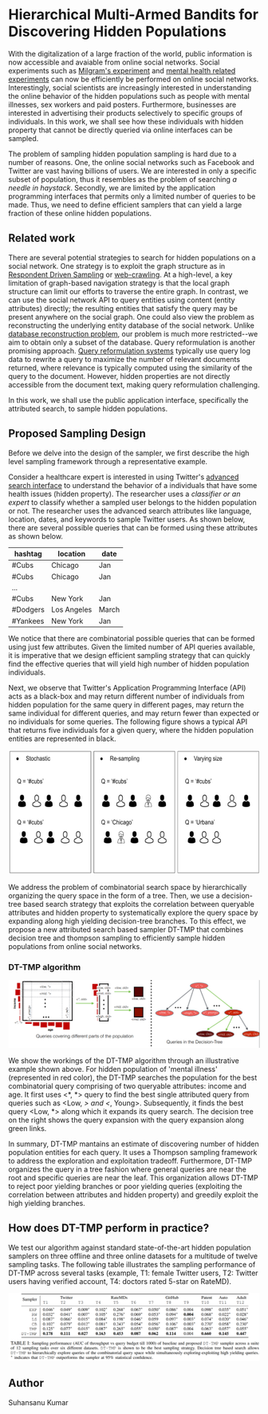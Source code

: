 # Hierarchical Multi-Armed Bandits for Discovering Hidden Populations

With the digitalization of a large fraction of the world, public information is now accessible and avaiable from online social networks. Social experiments such as [Milgram's experiment](https://en.wikipedia.org/wiki/Milgram_experiment) and [mental health related experiments](https://www.aaai.org/ocs/index.php/ICWSM/ICWSM13/paper/viewFile/6124/6351) can now be efficiently be performed on online social networks. Interestingly, social scientists are increasingly interested in understanding the online behavior of the hidden populations such as people with mental illnesses, sex workers and paid posters. Furthermore, businesses are interested in advertising their products selectively to specific groups of individuals. In this work, we shall see how these individuals with hidden property that cannot be directly queried via online interfaces can be sampled. 

The problem of sampling hidden population sampling is hard due to a number of reasons. One, the online social networks such as Facebook and Twitter are vast having billions of users. We are interested in only a specific subset of population, thus it resembles as the problem of searching *a needle in haystack*. Secondly, we are limited by the application programming interfaces that permits only a limited number of queries to be made. Thus, we need to define efficient samplers that can yield a large fraction of these online hidden populations. 



## Related work

There are several potential strategies to search for hidden populations on a social network. One strategy is to exploit
the graph structure as in [Respondent Driven Sampling](http://www.respondentdrivensampling.org/reports/RDS1.pdf) or [web-crawling](https://www.sciencedirect.com/science/article/pii/S1389128699000523). At a high-level, a key limitation of graph-based navigation strategy is that the local graph structure can limit our efforts to traverse the entire graph. In
contrast, we can use the social network API to query entities using content (entity attributes) directly; the resulting entities that satisfy the query may be present anywhere on the social graph. One could also view the problem as reconstructing the underlying entity database of the social network. Unlike [database reconstruction problem](https://arxiv.org/abs/1208.0075), our problem is much more restricted--we aim to obtain only a subset of the database. Query reformulation is another promising approach. [Query reformulation systems](https://www.sciencedirect.com/science/article/pii/S030645730500066X) typically use query log data to rewrite a query to maximize the number of relevant documents returned, where relevance is typically computed using the similarity of the query to the document. However, hidden properties are not directly accessible from the document text, making query reformulation challenging.

In this work, we shall use the public application interface, specifically the attributed search, to sample hidden populations. 

## Proposed Sampling Design 

Before we delve into the design of the sampler, we first describe the high level sampling framework through a representative example. 

Consider a healthcare expert is interested in using Twitter's [advanced search interface](https://twitter.com/search-advanced?lang=en) to understand the behavior of a individuals that have some health issues (hidden property). The researcher uses a *classifier or an expert* to classify whether a sampled user belongs to the hidden population or not. The researcher uses the advanced search attributes like language, location, dates, and keywords to sample Twitter users. As shown below, there are several possible queries that can be formed using these attributes as shown below. 

| hashtag | location  | date | 
| ------- | --------- | ---- |
| #Cubs   | Chicago   |  Jan |
| #Cubs   | Chicago   |  Jan |
|...|
|#Cubs    | New York  | Jan  |
|#Dodgers | Los Angeles| March|
|#Yankees | New York   | Jan  |

We notice that there are combinatorial possible queries that can be formed using just few attributes. Given the limited number of API queries available, it is imperative that we design efficient sampling strategy that can quickly find the effective queries that will yield high number of hidden population individuals. 

Next, we observe that Twitter's Application Programming Interface (API) acts as a black-box and may return different number of individuals from hidden population for the same query in different pages, may return the same individual for different queries, and may return fewer than expected or no individuals for some queries. The following figure shows a typical API that returns five individuals for a given query, where the hidden population entities are represented in black.

<img src="/img/blackbox_results.png" width="600" height="250">


We address the problem of combinatorial search space by hierarchically organizing the query space in the form of a tree. Then, we use a decision-tree based search strategy that exploits the correlation between queryable attributes and hidden property to systematically explore the query space by expanding along high yielding decision-tree branches. To this effect, we propose a new attributed search based sampler DT-TMP that combines decision tree and thompson sampling to efficiently sample hidden populations from online social networks.

### DT-TMP algorithm 

![model](/img/model.png)

We show the workings of the DT-TMP algorithm through an illustrative example shown above. For hidden population of 'mental illness' (represented in red color), the DT-TMP searches the population for the best combinatorial query comprising of two queryable attributes: income and age. It first uses <*, *> query to find the best single attributed query from queries such as <Low, *> and <*, Young>. Subsequently, it finds the best query <Low, *> along which it expands its query search. The decision tree on the right shows the query expansion with the query expansion along green links. 

In summary, DT-TMP mantains an estimate of discovering number of hidden population entities for each query. It uses a Thompson sampling framework to address the exploration and exploitation tradeoff. Furthermore, DT-TMP organizes the query in a tree fashion where general queries are near the root and specific queries are near the leaf. This organization allows DT-TMP to reject poor yielding branches or poor yielding queries (exploiting the correlation between attributes and hidden property) and greedily exploit the high yielding branches. 




## How does DT-TMP perform in practice?

We test our algorithm against standard state-of-the-art hidden population samplers on three offline and three online datasets for a multitude of twelve sampling tasks. The following table illustrates the sampling performance of DT-TMP across several tasks (example, T1: female Twitter users, T2: Twitter users having verified account, T4: doctors rated 5-star on RateMD). 

![model](/img/results.png)



## Author

Suhansanu Kumar
